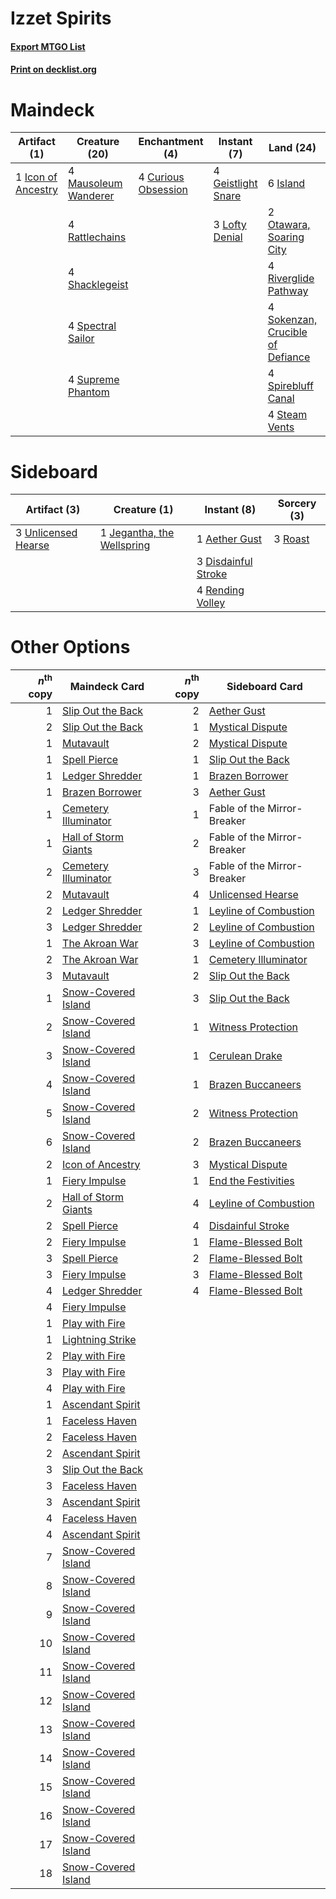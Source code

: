 # Izzet Spirits

#### [Export MTGO List](../collection/Izzet%20Spirits/Izzet%20Spirits.txt)
#### [Print on decklist.org](http://decklist.org/?deckmain=4%09Curious%20Obsession%0A4%09Geistlight%20Snare%0A1%09Icon%20of%20Ancestry%0A6%09Island%0A4%09Lantern%20Bearer%0A3%09Lofty%20Denial%0A4%09Mausoleum%20Wanderer%0A2%09Otawara,%20Soaring%20City%0A4%09Rattlechains%0A4%09Riverglide%20Pathway%0A4%09Shacklegeist%0A4%09Sokenzan,%20Crucible%20of%20Defiance%0A4%09Spectral%20Sailor%0A4%09Spirebluff%20Canal%0A4%09Steam%20Vents%0A4%09Supreme%20Phantom&deckside=1%09Aether%20Gust%0A3%09Disdainful%20Stroke%0A1%09Jegantha,%20the%20Wellspring%0A4%09Rending%20Volley%0A3%09Roast%0A3%09Unlicensed%20Hearse)
# Maindeck

|                                        Artifact (1)                                         |                                         Creature (20)                                         |                                       Enchantment (4)                                        |                                         Instant (7)                                         |                                                 Land (24)                                                 |  Unknown (4)   |
|---------------------------------------------------------------------------------------------|-----------------------------------------------------------------------------------------------|----------------------------------------------------------------------------------------------|---------------------------------------------------------------------------------------------|-----------------------------------------------------------------------------------------------------------|----------------|
|1 [Icon of Ancestry](http://gatherer.wizards.com/Pages/Card/Details.aspx?multiverseid=466983)|4 [Mausoleum Wanderer](http://gatherer.wizards.com/Pages/Card/Details.aspx?multiverseid=414364)|4 [Curious Obsession](http://gatherer.wizards.com/Pages/Card/Details.aspx?multiverseid=439692)|4 [Geistlight Snare](http://gatherer.wizards.com/Pages/Card/Details.aspx?multiverseid=540898)|6 [Island](http://gatherer.wizards.com/Pages/Card/Details.aspx?multiverseid=439857)                        |4 Lantern Bearer|
|                                                                                             |4 [Rattlechains](http://gatherer.wizards.com/Pages/Card/Details.aspx?multiverseid=409824)      |                                                                                              |3 [Lofty Denial](http://gatherer.wizards.com/Pages/Card/Details.aspx?multiverseid=485379)    |2 [Otawara, Soaring City](http://gatherer.wizards.com/Pages/Card/Details.aspx?multiverseid=548584)         |                |
|                                                                                             |4 [Shacklegeist](http://gatherer.wizards.com/Pages/Card/Details.aspx?multiverseid=488252)      |                                                                                              |                                                                                             |4 [Riverglide Pathway](http://gatherer.wizards.com/Pages/Card/Details.aspx?multiverseid=491920)            |                |
|                                                                                             |4 [Spectral Sailor](http://gatherer.wizards.com/Pages/Card/Details.aspx?multiverseid=466830)   |                                                                                              |                                                                                             |4 [Sokenzan, Crucible of Defiance](http://gatherer.wizards.com/Pages/Card/Details.aspx?multiverseid=548589)|                |
|                                                                                             |4 [Supreme Phantom](http://gatherer.wizards.com/Pages/Card/Details.aspx?multiverseid=447212)   |                                                                                              |                                                                                             |4 [Spirebluff Canal](http://gatherer.wizards.com/Pages/Card/Details.aspx?multiverseid=417822)              |                |
|                                                                                             |                                                                                               |                                                                                              |                                                                                             |4 [Steam Vents](http://gatherer.wizards.com/Pages/Card/Details.aspx?multiverseid=405109)                   |                |


# Sideboard

|                                         Artifact (3)                                         |                                            Creature (1)                                             |                                         Instant (8)                                          |                                   Sorcery (3)                                    |
|----------------------------------------------------------------------------------------------|-----------------------------------------------------------------------------------------------------|----------------------------------------------------------------------------------------------|----------------------------------------------------------------------------------|
|3 [Unlicensed Hearse](http://gatherer.wizards.com/Pages/Card/Details.aspx?multiverseid=555447)|1 [Jegantha, the Wellspring](http://gatherer.wizards.com/Pages/Card/Details.aspx?multiverseid=479742)|1 [Aether Gust](http://gatherer.wizards.com/Pages/Card/Details.aspx?multiverseid=466796)      |3 [Roast](http://gatherer.wizards.com/Pages/Card/Details.aspx?multiverseid=394667)|
|                                                                                              |                                                                                                     |3 [Disdainful Stroke](http://gatherer.wizards.com/Pages/Card/Details.aspx?multiverseid=420705)|                                                                                  |
|                                                                                              |                                                                                                     |4 [Rending Volley](http://gatherer.wizards.com/Pages/Card/Details.aspx?multiverseid=394663)   |                                                                                  |


# Other Options

|*n*<sup>th</sup> copy|                                         Maindeck Card                                         |*n*<sup>th</sup> copy|                                         Sideboard Card                                         |
|--------------------:|-----------------------------------------------------------------------------------------------|--------------------:|------------------------------------------------------------------------------------------------|
|                    1|[Slip Out the Back](http://gatherer.wizards.com/Pages/Card/Details.aspx?multiverseid=555263)   |                    2|[Aether Gust](http://gatherer.wizards.com/Pages/Card/Details.aspx?multiverseid=466796)          |
|                    2|[Slip Out the Back](http://gatherer.wizards.com/Pages/Card/Details.aspx?multiverseid=555263)   |                    1|[Mystical Dispute](http://gatherer.wizards.com/Pages/Card/Details.aspx?multiverseid=473020)     |
|                    1|[Mutavault](http://gatherer.wizards.com/Pages/Card/Details.aspx?multiverseid=370733)           |                    2|[Mystical Dispute](http://gatherer.wizards.com/Pages/Card/Details.aspx?multiverseid=473020)     |
|                    1|[Spell Pierce](http://gatherer.wizards.com/Pages/Card/Details.aspx?multiverseid=425876)        |                    1|[Slip Out the Back](http://gatherer.wizards.com/Pages/Card/Details.aspx?multiverseid=555263)    |
|                    1|[Ledger Shredder](http://gatherer.wizards.com/Pages/Card/Details.aspx?multiverseid=555247)     |                    1|[Brazen Borrower](http://gatherer.wizards.com/Pages/Card/Details.aspx?multiverseid=473001)      |
|                    1|[Brazen Borrower](http://gatherer.wizards.com/Pages/Card/Details.aspx?multiverseid=473001)     |                    3|[Aether Gust](http://gatherer.wizards.com/Pages/Card/Details.aspx?multiverseid=466796)          |
|                    1|[Cemetery Illuminator](http://gatherer.wizards.com/Pages/Card/Details.aspx?multiverseid=540888)|                    1|Fable of the Mirror-Breaker                                                                     |
|                    1|[Hall of Storm Giants](http://gatherer.wizards.com/Pages/Card/Details.aspx?multiverseid=527544)|                    2|Fable of the Mirror-Breaker                                                                     |
|                    2|[Cemetery Illuminator](http://gatherer.wizards.com/Pages/Card/Details.aspx?multiverseid=540888)|                    3|Fable of the Mirror-Breaker                                                                     |
|                    2|[Mutavault](http://gatherer.wizards.com/Pages/Card/Details.aspx?multiverseid=370733)           |                    4|[Unlicensed Hearse](http://gatherer.wizards.com/Pages/Card/Details.aspx?multiverseid=555447)    |
|                    2|[Ledger Shredder](http://gatherer.wizards.com/Pages/Card/Details.aspx?multiverseid=555247)     |                    1|[Leyline of Combustion](http://gatherer.wizards.com/Pages/Card/Details.aspx?multiverseid=466902)|
|                    3|[Ledger Shredder](http://gatherer.wizards.com/Pages/Card/Details.aspx?multiverseid=555247)     |                    2|[Leyline of Combustion](http://gatherer.wizards.com/Pages/Card/Details.aspx?multiverseid=466902)|
|                    1|[The Akroan War](http://gatherer.wizards.com/Pages/Card/Details.aspx?multiverseid=476375)      |                    3|[Leyline of Combustion](http://gatherer.wizards.com/Pages/Card/Details.aspx?multiverseid=466902)|
|                    2|[The Akroan War](http://gatherer.wizards.com/Pages/Card/Details.aspx?multiverseid=476375)      |                    1|[Cemetery Illuminator](http://gatherer.wizards.com/Pages/Card/Details.aspx?multiverseid=540888) |
|                    3|[Mutavault](http://gatherer.wizards.com/Pages/Card/Details.aspx?multiverseid=370733)           |                    2|[Slip Out the Back](http://gatherer.wizards.com/Pages/Card/Details.aspx?multiverseid=555263)    |
|                    1|[Snow-Covered Island](http://gatherer.wizards.com/Pages/Card/Details.aspx?multiverseid=121130) |                    3|[Slip Out the Back](http://gatherer.wizards.com/Pages/Card/Details.aspx?multiverseid=555263)    |
|                    2|[Snow-Covered Island](http://gatherer.wizards.com/Pages/Card/Details.aspx?multiverseid=121130) |                    1|[Witness Protection](http://gatherer.wizards.com/Pages/Card/Details.aspx?multiverseid=555267)   |
|                    3|[Snow-Covered Island](http://gatherer.wizards.com/Pages/Card/Details.aspx?multiverseid=121130) |                    1|[Cerulean Drake](http://gatherer.wizards.com/Pages/Card/Details.aspx?multiverseid=466807)       |
|                    4|[Snow-Covered Island](http://gatherer.wizards.com/Pages/Card/Details.aspx?multiverseid=121130) |                    1|[Brazen Buccaneers](http://gatherer.wizards.com/Pages/Card/Details.aspx?multiverseid=435288)    |
|                    5|[Snow-Covered Island](http://gatherer.wizards.com/Pages/Card/Details.aspx?multiverseid=121130) |                    2|[Witness Protection](http://gatherer.wizards.com/Pages/Card/Details.aspx?multiverseid=555267)   |
|                    6|[Snow-Covered Island](http://gatherer.wizards.com/Pages/Card/Details.aspx?multiverseid=121130) |                    2|[Brazen Buccaneers](http://gatherer.wizards.com/Pages/Card/Details.aspx?multiverseid=435288)    |
|                    2|[Icon of Ancestry](http://gatherer.wizards.com/Pages/Card/Details.aspx?multiverseid=466983)    |                    3|[Mystical Dispute](http://gatherer.wizards.com/Pages/Card/Details.aspx?multiverseid=473020)     |
|                    1|[Fiery Impulse](http://gatherer.wizards.com/Pages/Card/Details.aspx?multiverseid=398516)       |                    1|[End the Festivities](http://gatherer.wizards.com/Pages/Card/Details.aspx?multiverseid=541010)  |
|                    2|[Hall of Storm Giants](http://gatherer.wizards.com/Pages/Card/Details.aspx?multiverseid=527544)|                    4|[Leyline of Combustion](http://gatherer.wizards.com/Pages/Card/Details.aspx?multiverseid=466902)|
|                    2|[Spell Pierce](http://gatherer.wizards.com/Pages/Card/Details.aspx?multiverseid=425876)        |                    4|[Disdainful Stroke](http://gatherer.wizards.com/Pages/Card/Details.aspx?multiverseid=420705)    |
|                    2|[Fiery Impulse](http://gatherer.wizards.com/Pages/Card/Details.aspx?multiverseid=398516)       |                    1|[Flame-Blessed Bolt](http://gatherer.wizards.com/Pages/Card/Details.aspx?multiverseid=541014)   |
|                    3|[Spell Pierce](http://gatherer.wizards.com/Pages/Card/Details.aspx?multiverseid=425876)        |                    2|[Flame-Blessed Bolt](http://gatherer.wizards.com/Pages/Card/Details.aspx?multiverseid=541014)   |
|                    3|[Fiery Impulse](http://gatherer.wizards.com/Pages/Card/Details.aspx?multiverseid=398516)       |                    3|[Flame-Blessed Bolt](http://gatherer.wizards.com/Pages/Card/Details.aspx?multiverseid=541014)   |
|                    4|[Ledger Shredder](http://gatherer.wizards.com/Pages/Card/Details.aspx?multiverseid=555247)     |                    4|[Flame-Blessed Bolt](http://gatherer.wizards.com/Pages/Card/Details.aspx?multiverseid=541014)   |
|                    4|[Fiery Impulse](http://gatherer.wizards.com/Pages/Card/Details.aspx?multiverseid=398516)       |                     |                                                                                                |
|                    1|[Play with Fire](http://gatherer.wizards.com/Pages/Card/Details.aspx?multiverseid=534933)      |                     |                                                                                                |
|                    1|[Lightning Strike](http://gatherer.wizards.com/Pages/Card/Details.aspx?multiverseid=383299)    |                     |                                                                                                |
|                    2|[Play with Fire](http://gatherer.wizards.com/Pages/Card/Details.aspx?multiverseid=534933)      |                     |                                                                                                |
|                    3|[Play with Fire](http://gatherer.wizards.com/Pages/Card/Details.aspx?multiverseid=534933)      |                     |                                                                                                |
|                    4|[Play with Fire](http://gatherer.wizards.com/Pages/Card/Details.aspx?multiverseid=534933)      |                     |                                                                                                |
|                    1|[Ascendant Spirit](http://gatherer.wizards.com/Pages/Card/Details.aspx?multiverseid=503650)    |                     |                                                                                                |
|                    1|[Faceless Haven](http://gatherer.wizards.com/Pages/Card/Details.aspx?multiverseid=503874)      |                     |                                                                                                |
|                    2|[Faceless Haven](http://gatherer.wizards.com/Pages/Card/Details.aspx?multiverseid=503874)      |                     |                                                                                                |
|                    2|[Ascendant Spirit](http://gatherer.wizards.com/Pages/Card/Details.aspx?multiverseid=503650)    |                     |                                                                                                |
|                    3|[Slip Out the Back](http://gatherer.wizards.com/Pages/Card/Details.aspx?multiverseid=555263)   |                     |                                                                                                |
|                    3|[Faceless Haven](http://gatherer.wizards.com/Pages/Card/Details.aspx?multiverseid=503874)      |                     |                                                                                                |
|                    3|[Ascendant Spirit](http://gatherer.wizards.com/Pages/Card/Details.aspx?multiverseid=503650)    |                     |                                                                                                |
|                    4|[Faceless Haven](http://gatherer.wizards.com/Pages/Card/Details.aspx?multiverseid=503874)      |                     |                                                                                                |
|                    4|[Ascendant Spirit](http://gatherer.wizards.com/Pages/Card/Details.aspx?multiverseid=503650)    |                     |                                                                                                |
|                    7|[Snow-Covered Island](http://gatherer.wizards.com/Pages/Card/Details.aspx?multiverseid=121130) |                     |                                                                                                |
|                    8|[Snow-Covered Island](http://gatherer.wizards.com/Pages/Card/Details.aspx?multiverseid=121130) |                     |                                                                                                |
|                    9|[Snow-Covered Island](http://gatherer.wizards.com/Pages/Card/Details.aspx?multiverseid=121130) |                     |                                                                                                |
|                   10|[Snow-Covered Island](http://gatherer.wizards.com/Pages/Card/Details.aspx?multiverseid=121130) |                     |                                                                                                |
|                   11|[Snow-Covered Island](http://gatherer.wizards.com/Pages/Card/Details.aspx?multiverseid=121130) |                     |                                                                                                |
|                   12|[Snow-Covered Island](http://gatherer.wizards.com/Pages/Card/Details.aspx?multiverseid=121130) |                     |                                                                                                |
|                   13|[Snow-Covered Island](http://gatherer.wizards.com/Pages/Card/Details.aspx?multiverseid=121130) |                     |                                                                                                |
|                   14|[Snow-Covered Island](http://gatherer.wizards.com/Pages/Card/Details.aspx?multiverseid=121130) |                     |                                                                                                |
|                   15|[Snow-Covered Island](http://gatherer.wizards.com/Pages/Card/Details.aspx?multiverseid=121130) |                     |                                                                                                |
|                   16|[Snow-Covered Island](http://gatherer.wizards.com/Pages/Card/Details.aspx?multiverseid=121130) |                     |                                                                                                |
|                   17|[Snow-Covered Island](http://gatherer.wizards.com/Pages/Card/Details.aspx?multiverseid=121130) |                     |                                                                                                |
|                   18|[Snow-Covered Island](http://gatherer.wizards.com/Pages/Card/Details.aspx?multiverseid=121130) |                     |                                                                                                |

